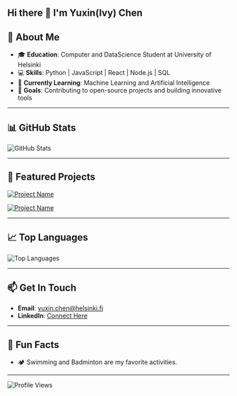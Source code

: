 ## Hi there 👋 I'm Yuxin(Ivy) Chen

## 🚀 About Me  
- 🎓 **Education**: Computer and DataScience Student at University of Helsinki  
- 💻 **Skills**: Python | JavaScript | React | Node.js | SQL  
- 🌱 **Currently Learning**: Machine Learning and Artificial Intelligence  
- 🎯 **Goals**: Contributing to open-source projects and building innovative tools  

---

## 📊 GitHub Stats  
![GitHub Stats](https://github-readme-stats.vercel.app/api?username=Ivy-Chen1999&show_icons=true&theme=radical)

---

## 🌟 Featured Projects  


[![Project Name](https://github-readme-stats.vercel.app/api/pin/?username=Ivy-Chen1999&repo=web_programming_project&theme=radical)](https://github.com/Ivy-Chen1999/web_programming_project)

[![Project Name](https://github-readme-stats.vercel.app/api/pin/?username=Ivy-Chen1999&repo=2021_ICM_ProblemD&theme=radical)](https://github.com/Ivy-Chen1999/2021_ICM_ProblemD)

---

## 📈 Top Languages  
![Top Languages](https://github-readme-stats.vercel.app/api/top-langs/?username=Ivy-Chen1999&layout=compact&theme=radical)

---

## 📫 Get In Touch  
- **Email**: yuxin.chen@helsinki.fi  
- **LinkedIn**: [Connect Here](https://www.linkedin.com/in/yuxin-chen-9a98172ba/)  


---

## 🎉 Fun Facts  

- 🏕️ Swimming and Badminton are my favorite activities.  


---

![Profile Views](https://komarev.com/ghpvc/?username=Ivy-Chen1999&color=blue&style=flat)
